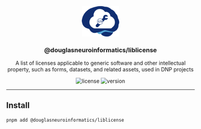 <!-- PROJECT LOGO -->
<div align="center">
  <a href="https://github.com/DouglasNeuroInformatics/liblicense">
    <img src="https://raw.githubusercontent.com/DouglasNeuroInformatics/liblicense/main/.github/assets/dnp-utility-logo.png" alt="Logo" width="100" >
  </a>
  <h3 align="center">@douglasneuroinformatics/liblicense</h3>
  <p align="center">
    A list of licenses applicable to generic software and other intellectual property, such as forms, datasets, and related assets, used in DNP projects
  </p>
</div>

<!-- PROJECT SHIELDS -->
<div align="center">

![license](https://img.shields.io/github/license/DouglasNeuroInformatics/liblicense)
![version](https://img.shields.io/github/package-json/v/DouglasNeuroInformatics/liblicense)

</div>
<hr />

## Install

```shell
pnpm add @douglasneuroinformatics/liblicense
```
